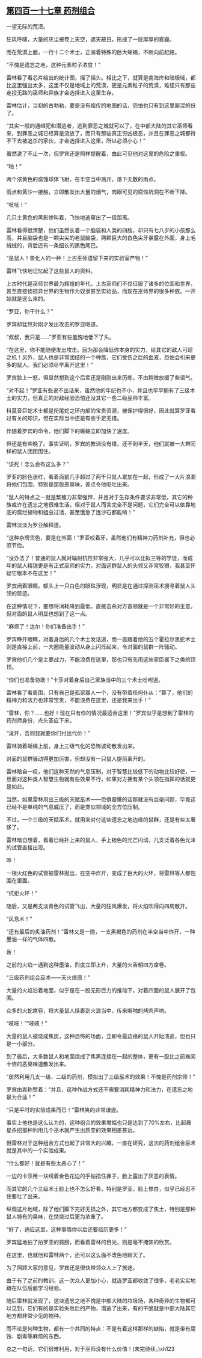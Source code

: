 ## [第四百一十七章 药剂组合](https://www.xxbiquge.com/11_11222/8912117.html)


  一望无际的荒漠。

  狂风呼啸，大量的灰尘被卷上天空，遮天蔽日，形成了一层厚厚的雾霾。

  而在荒漠上面，一行十二个术士，正骑着特殊的巨大蜥蜴，不断向前赶路。

  “不愧是遗忘之地，这种元素粒子浓度！”

  雷林看了看芯片给出的统计图，摇了摇头。相比之下，就算是南海岸和暗极域，都比这里强出太多，这里不仅是地域上的荒漠，更是元素粒子的荒漠，难怪只有那些走投无路的巫师和异族才会选择进入这里生存。

  雷林估计，当初的古勃勒，要是没有祖传的地图的话，恐怕也只有到这里厮混的份了。

  “其实一般的通缉犯和潜逃者，逃到罪恶之城就可以了，在中部大陆的其它巫师看来，到罪恶之城已经算是流放了，而只有那些真正穷凶极恶，并且在罪恶之城都待不下去被追杀的家伙，才会选择进入这里，所以必须小心！”

  虽然说了不止一次，但罗宾还是照样提醒着，由此可见他对这里的危险之重视。

  “啪！”

  两个浓黄色的腐蚀球体飞射，在半空当中溅开，落下无数的雨点。

  雨点和黄沙一接触，立即散发出大量的烟气，肉眼可见的腐蚀坑洞在不断下降。

  “吱吱！”

  几只土黄色的黑影惨叫着，飞快地逃窜出了一段距离。

  雷林看得很清楚，他们虽然长着一个脑袋和人类的四肢，却只有七八岁的小孩那么高，并且脑袋也是一颗尖尖的老鼠脑袋，两颗巨大的白色尖牙暴露在外面，身上毛绒绒的，背后还有一条细长的黑色尾巴。

  “是鼠人！兽化人的一种！上古巫师遗留下来的实验室产物！”

  雷林飞快地记忆起了这些鼠人的资料。

  上古时代是巫师世界最为辉煌的年代，上古巫师们不仅征服了诸多的位面和世界，甚至直接掳掠异世界的生物作为奴隶甚至实验品，而现在巫师界的很多种族。一开始就是这么来的。

  “罗亚，你干什么？”

  罗宾却猛然对刚才发出攻击的罗亚喝道。

  “叔叔，我只是……”罗亚有些羞愧地低下了头。

  “在这里，你不能随便发出攻击。因为那会降低你本身的实力，给其它的敌人可趁之机！另外，鼠人也是非常团结的一个种族，它们受伤之后的血液，恐怕会引来更多的鼠人。我们必须尽早离开这里！”

  罗宾脸上一怒，但显然想到这个后辈还是刚刚出来历练，不由稍微放缓了些语气。

  “对不起！”罗亚有些说不出话来，虽然他的年纪也不小，并且也早早拥有了三级术士的实力，但真正的对敌经验恐怕还没其它一些二级巫师丰富。

  科莫音巨蛇术士都是衔尾蛇之环内部的宝贵资源，被保护得很好，因此就算罗亚看过有关的知识，但在实际当中还是有些手足无措。

  伴随着罗宾的命令，他们脚下的蜥蜴立即加快了速度。

  但还是有些晚了。事实证明，罗宾的教训没有错，还不到半天，他们就被一大群同样的鼠人团团围住。

  “该死！怎么会有这么多？”

  罗亚的脸色涨红，看着面前几乎超过了两千只鼠人累加在一起，形成了一大片浪潮将他们包围，特别是那股恶臭味，差点令他呕吐出来。

  “鼠人的特点之一就是繁殖力非常强悍，并且对于生存条件要求非常低，其它的种族或许在遗忘之地很难生活。但对于鼠人而言完全不是问题，它们完全可以依靠地底的腐烂植物和蛆虫过活，甚至饿急了连沙石都能啃！”

  雷林淡淡为罗亚解释道。

  “这种杂牌货色，要是在外面！”罗亚咬着牙。虽然他们有精神力药剂补充，但也必须节俭。

  “没办法了！普通的鼠人就对辐射抗性非常强大，几乎可以比拟三等的学徒，而成年的鼠人精锐更是有正式巫师的实力，对面这群鼠人的头领又非常狡猾，我甚至怀疑它根本不在这里！”

  罗宾闭着眼睛。额头上一只白色的眼珠浮现，明显是在通过探测巫术搜寻着鼠人头领的踪迹。

  在这种情况下，要想将消耗降到最低，直接击杀对方首领就是一个非常好的主意，但对面的鼠人明显也想到了这一点。

  “麻烦了！达尔！你们准备出手！”

  罗宾睁开眼睛，对着身后的几个术士发话道，而一直跟着他的五个霍拉尔黑蛇术士则是直接上前，一大圈能量波动从身上闪烁起来，令对面的鼠群一阵骚动。

  罗宾他们几个是主要战力，不能浪费在这里，那也只有先用这些家臣属下之类的顶顶。

  “你们也准备协助！”卡莎对着身后自己家族当中的三个术士吩咐道。

  雷林看了看周围，只有自己是孤家寡人一个，没有带着任何仆从：“算了，他们的精神力和法力也非常宝贵，不能浪费在这里，还是我来出手！”

  “雷林，你？……也好！现在只有你的情况最适合这里！”罗宾似乎是想到了雷林的药剂师身份，点头答应下来。

  “滚开，否则我就要你们付出代价！”

  雷林骑着蜥蜴上前，身上三级气化的恐怖波动散发出来。

  对面的鼠群骚动得更加厉害，但却没有一只鼠人提前离开的。

  雷林暗自一叹，他们这种天然的气息压制，对于智慧比较低下的动物比较好使，一旦面对这种类人智慧生物就有些效果不行，如果对方拥有某个头领在指挥的话就更是如此。

  当然，如果雷林用出三级的天赋巫术——恐惧震慑的话那就没有丝毫问题，毕竟这已经不是单纯的气息威压了，而是类似领域的全方位压制。

  不过，一个三级的天赋巫术，就用来对付这些遗忘之地边缘的鼠群，还是有些太奢侈了。

  雷林暗自想着，看着已经扑上来的鼠人，手上银色的光芒闪动，几支泛着各色光泽的试管直接出现。

  哗！

  一根火红色的试管被雷林抛出，在空中炸开，变成了巨大的火环，将雷林等人都包围在里面。

  “抗拒火环！”

  随后，又是两支淡青色的试管飞出，大量的狂风爆发，将火焰吹得向四周散开。

  “风息术！”

  “还有最后的炙油药剂！”雷林又是一抛，一支黑褐色的药剂在半空当中炸开，一种墨油一样的气体四散。

  轰！

  之前的火焰一遇到这种墨油，烈度立即上升，大量的火舌朝四方席卷。

  “三级药剂组合巫术——天火燎原！”

  大量的火焰沿着地面，似乎是在一股无形巨力的推动下，对着四面的鼠人展开了包围。

  众多的火蛇席卷，将大量鼠人挟裹到火浪当中，传来噼啪的烤肉声响。

  “吱吱！”“吱吱！”

  大量的鼠人被烧成焦炭，这种恐怖的场面，立即令最边缘的鼠人开始溃逃，但也只是一小部分。

  到了最后，大多数鼠人和地面烧成了焦黑连接在一起的整体，更有一股比之前难闻十倍的恶臭味道散发出来。

  “居然利用几支一级、二级的药剂，模拟出了三级巫术的效果！不愧是药剂宗师！”

  罗宾由衷称赞着：“并且，这种作战方式还不需要消耗精神力和法力，在遗忘之地最为合适！”

  “只是平时的实验成果而已！”雷林笑的非常谦逊。

  事实上他也是这么认为的，这种组合的效果增幅也只是达到了70%左右，比起晨星杀招那种利用几个巫术就产生出质变的效果相差甚远。

  但雷林对于这种组合方式也起了非常大的兴趣，一直在研究，这次的药剂组合巫术就是其中的一个实验成果。

  “什么都好！就是有些太恶心了！”

  一边的卡莎用一块绣着金色花边的手帕捂住鼻子，脸上露出了厌恶的表情。

  而其它的几个三级术士脸上也不怎么好看，特别是罗亚，脸上惨白，似乎已经忍不住要吐了出来。

  纵观这片地域，除了他们脚下完好无损之外，其它地方都变成了焦土，特别是那种鼠人特有的臭味，在焚烧过后更为浓重了。

  “好了，适应这里，这种事情你以后还要经历更多！”

  罗宾猛地拍了拍罗亚的肩膀，而看着雷林的目光，则是毫不掩饰的欣赏。

  在这里，也就他和雷林两个，还可以这么面不改色地聊天了。

  为了照顾大家的意见，罗宾还是很快带领众人上了旅途。

  由于有了之前的教训，这一次众人更加小心，就连罗亚都收敛了很多，老老实实地跟在队伍后面学习经验。

  随后雷林就发现了，这块遗忘之地不愧是中部大陆的垃圾场，各种奇异的生物都可以见到，它们有的是实验失败后的产物，潜逃了出来，有的干脆就是中部大陆其它地方都非常少见的物种。

  而不论是何种生物，都有一个共同的特点：不是有着这样那样的缺陷，就是带有腐蚀、剧毒等麻烦的东西。

  总之一句话，它们很难利用，对于巫师没有什么价值！(未完待续。)xh123
